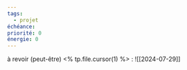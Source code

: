```yaml
---
tags:
  - projet
échéance: 
priorité: 0
énergie: 0
---
```

à revoir (peut-être) <% tp.file.cursor(1) %> : 
![[2024-07-29]]
